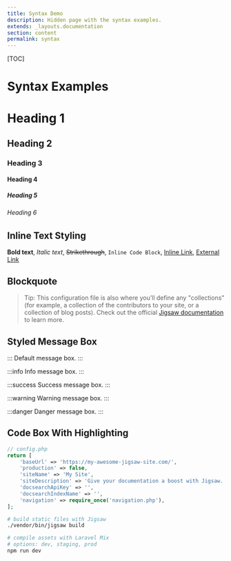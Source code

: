 ```yaml
---
title: Syntax Demo
description: Hidden page with the syntax examples.
extends: _layouts.documentation
section: content
permalink: syntax
---
```


[TOC]

# Syntax Examples

# Heading 1
## Heading 2
### Heading 3
#### Heading 4
##### Heading 5
###### Heading 6



## Inline Text Styling

**Bold text**, *Italic text*, ~~Strikethrough~~, `Inline Code Block`, [Inline Link](syntax), [External Link](https://google.com) 



## Blockquote

> Tip: This configuration file is also where you’ll define any "collections" (for example, a collection of the contributors to your site, or a collection of blog posts). Check out the official [Jigsaw documentation](https://jigsaw.tighten.co/docs/collections/) to learn more.



## Styled Message Box

:::
Default message box.
:::

:::info
Info message box.
:::

:::success
Success message box.
:::

:::warning
Warning message box.
:::

:::danger
Danger message box.
:::



## Code Box With Highlighting

```php
// config.php
return [
    'baseUrl' => 'https://my-awesome-jigsaw-site.com/',
    'production' => false,
    'siteName' => 'My Site',
    'siteDescription' => 'Give your documentation a boost with Jigsaw.',
    'docsearchApiKey' => '',
    'docsearchIndexName' => '',
    'navigation' => require_once('navigation.php'),
];
```

```bash
# build static files with Jigsaw
./vendor/bin/jigsaw build

# compile assets with Laravel Mix
# options: dev, staging, prod
npm run dev
```
